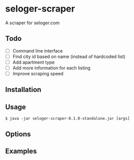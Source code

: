 # seloger-scraper

A scraper for seloger.com

## Todo

- [ ] Command line interface
- [ ] Find city id based on name (instead of hardcoded list)
- [ ] Add apartment type
- [ ] Add more information for each listing
- [ ] Improve scraping speed

## Installation


## Usage

    $ java -jar seloger-scraper-0.1.0-standalone.jar [args]

## Options

## Examples

